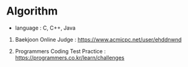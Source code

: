# Algorithm

- language : C, C++, Java

1. Baekjoon Online Judge : https://www.acmicpc.net/user/ehddnwnd

2. Programmers Coding Test Practice : https://programmers.co.kr/learn/challenges
